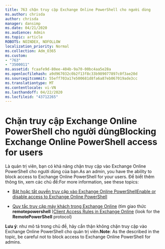 ```yaml
---
title: 763 chặn truy cập Exchange Online PowerShell cho người dùng
ms.author: chrisda
author: chrisda
manager: dansimp
ms.date: 04/21/2020
ms.audience: Admin
ms.topic: article
ROBOTS: NOINDEX, NOFOLLOW
localization_priority: Normal
ms.collection: Adm_O365
ms.custom:
- "763"
- "3500011"
ms.assetid: fcaafe9d-80ee-404b-9a70-00bc4aa5e28a
ms.openlocfilehash: a9d967032c0b2f13f8c33b989077897c0f3ae20d
ms.sourcegitcommit: 55eff703a17e500681d8fa6a87eb067019ade3cc
ms.translationtype: MT
ms.contentlocale: vi-VN
ms.lasthandoff: 04/22/2020
ms.locfileid: "43712265"
---
```

# <a name="blocking-exchange-online-powershell-access-for-users"></a><span data-ttu-id="7a1e3-102">Chặn truy cập Exchange Online PowerShell cho người dùng</span><span class="sxs-lookup"><span data-stu-id="7a1e3-102">Blocking Exchange Online PowerShell access for users</span></span>
<span data-ttu-id="7a1e3-103">Là quản trị viên, bạn có khả năng chặn truy cập vào Exchange Online PowerShell cho người dùng của bạn.</span><span class="sxs-lookup"><span data-stu-id="7a1e3-103">As an admin, you have the ability to block access to Exchange Online PowerShell for your users.</span></span> <span data-ttu-id="7a1e3-104">Để biết thêm thông tin, xem các chủ đề:</span><span class="sxs-lookup"><span data-stu-id="7a1e3-104">For more information, see these topics:</span></span>

- [<span data-ttu-id="7a1e3-105">Bật hoặc tắt quyền truy cập vào Exchange Online PowerShell</span><span class="sxs-lookup"><span data-stu-id="7a1e3-105">Enable or disable access to Exchange Online PowerShell</span></span>](https://docs.microsoft.com/powershell/exchange/exchange-online/disable-access-to-exchange-online-powershell)

- <span data-ttu-id="7a1e3-106">[Quy tắc truy cập máy khách trong Exchange Online](https://technet.microsoft.com/library/mt842508.aspx) (tìm giao thức **remotepowershell** )</span><span class="sxs-lookup"><span data-stu-id="7a1e3-106">[Client Access Rules in Exchange Online](https://technet.microsoft.com/library/mt842508.aspx) (look for the **RemotePowerShell** protocol)</span></span> 

<span data-ttu-id="7a1e3-107">**Lưu ý**: như mô tả trong chủ đề, hãy cẩn thận không chặn truy cập vào Exchange Online PowerShell cho quản trị viên.</span><span class="sxs-lookup"><span data-stu-id="7a1e3-107">**Note**: As the described in the topic, be careful not to block access to Exchange Online PowerShell for admins.</span></span>
